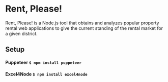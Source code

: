 # Rent, Please!

Rent, Please! is a Node.js tool that obtains and analyzes popular property rental web applications to give the current standing of the rental market for a given district.

## Setup
#### Puppeteer `$ npm install puppeteer`
#### Excel4Node `$ npm install excel4node`
